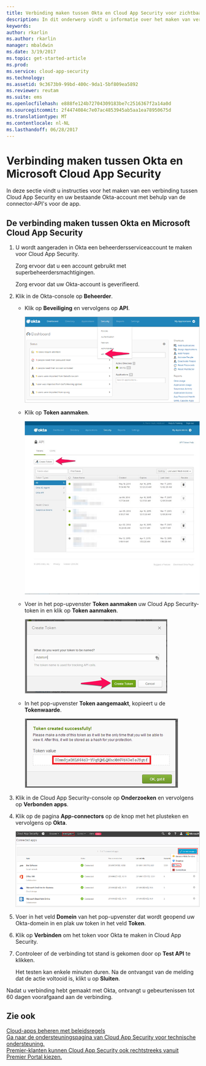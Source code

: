 ```yaml
---
title: Verbinding maken tussen Okta en Cloud App Security voor zichtbaarheid en gebruikscontrole | Microsoft Docs
description: In dit onderwerp vindt u informatie over het maken van verbinding tussen Okta en Cloud App Security via de API-connector.
keywords: 
author: rkarlin
ms.author: rkarlin
manager: mbaldwin
ms.date: 3/19/2017
ms.topic: get-started-article
ms.prod: 
ms.service: cloud-app-security
ms.technology: 
ms.assetid: 9c3673b9-99bd-400c-9da1-5bf809ea5892
ms.reviewer: reutam
ms.suite: ems
ms.openlocfilehash: e888fe124b72704309183be7c2516367f2a14a0d
ms.sourcegitcommit: 2f4474084c7e07ac4853945ab5aa1ea78950675d
ms.translationtype: MT
ms.contentlocale: nl-NL
ms.lasthandoff: 06/28/2017
---
```

# <a name="connect-okta-to-microsoft-cloud-app-security"></a>Verbinding maken tussen Okta en Microsoft Cloud App Security
In deze sectie vindt u instructies voor het maken van een verbinding tussen Cloud App Security en uw bestaande Okta-account met behulp van de connector-API's voor de app.  
  
## <a name="how-to-connect-okta-to-cloud-app-security"></a>De verbinding maken tussen Okta en Microsoft Cloud App Security  
  
1.  U wordt aangeraden in Okta een beheerdersserviceaccount te maken voor Cloud App Security.  
  
     Zorg ervoor dat u een account gebruikt met superbeheerdersmachtigingen.  
  
     Zorg ervoor dat uw Okta-account is geverifieerd.  
  
2.  Klik in de Okta-console op **Beheerder**.  
  
    -   Klik op **Beveiliging** en vervolgens op **API**.  
  
         ![okta api](./media/okta-api.png "okta api")  
  
    -   Klik op **Token aanmaken**.  
  
         ![okta createtoken](./media/okta-createtoken.jpg "okta createtoken")  
  
    -   Voer in het pop-upvenster **Token aanmaken** uw Cloud App Security-token in en klik op **Token aanmaken**.  
  
         ![okta token popup](./media/okta-token-popup.png "okta token popup")  
  
    -   In het pop-upvenster **Token aangemaakt**, kopieert u de **Tokenwaarde**.  
  
         ![okta token value](./media/okta-token-value.png "okta token value")  
  
3.  Klik in de Cloud App Security-console op **Onderzoeken** en vervolgens op **Verbonden apps**.  
  
4.  Klik op de pagina **App-connectors** op de knop met het plusteken en vervolgens op **Okta**.  
  
     ![connect okta](./media/connect-okta.png "connect okta")  
  
5.  Voer in het veld **Domein** van het pop-upvenster dat wordt geopend uw Okta-domein in en plak uw token in het veld **Token**.  
  
6.  Klik op **Verbinden** om het token voor Okta te maken in Cloud App Security.  
  
7.  Controleer of de verbinding tot stand is gekomen door op **Test API** te klikken.  
  
     Het testen kan enkele minuten duren. Na de ontvangst van de melding dat de actie voltooid is, klikt u op **Sluiten**.  
  
Nadat u verbinding hebt gemaakt met Okta, ontvangt u gebeurtenissen tot 60 dagen voorafgaand aan de verbinding.
  
## <a name="see-also"></a>Zie ook  
[Cloud-apps beheren met beleidsregels](control-cloud-apps-with-policies.md)   
[Ga naar de ondersteuningspagina van Cloud App Security voor technische ondersteuning.](http://support.microsoft.com/oas/default.aspx?prid=16031)   
[Premier-klanten kunnen Cloud App Security ook rechtstreeks vanuit Premier Portal kiezen.](https://premier.microsoft.com/)  
  
  